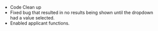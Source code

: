 * Code Clean up
* Fixed bug that resulted in no results being shown until the dropdown had a value selected.
* Enabled applicant functions.
